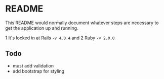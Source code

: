 README
=======

This README would normally document whatever steps are necessary to get the
application up and running.

 1 It's locked in at Rails `-v 4.0.4` and
 2 Ruby `-v 2.0.0`

## Todo

  * must add validation
  * add bootstrap for styling
